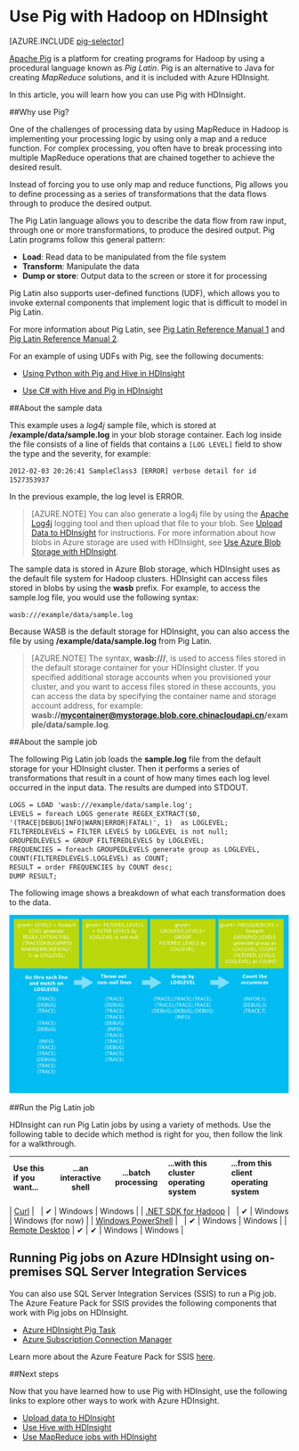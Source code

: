<properties
   pageTitle="Use Hadoop Pig in HDInsight | Windows Azure"
   description="Learn how to use Pig with Hadoop on HDInsight."
   services="hdinsight"
   documentationCenter=""
   authors="Blackmist"
   manager="paulettm"
   editor="cgronlun"
	tags="azure-portal"/>

<tags
	ms.service="hdinsight"
	ms.date="10/09/2015"
	wacn.date=""/>

# Use Pig with Hadoop on HDInsight

[AZURE.INCLUDE [pig-selector](../includes/hdinsight-selector-use-pig.md)]

[Apache Pig](http://pig.apache.org/) is a platform for creating programs for Hadoop by using a procedural language known as *Pig Latin*. Pig is an alternative to Java for creating *MapReduce* solutions, and it is included with Azure HDInsight.

In this article, you will learn how you can use Pig with HDInsight.

##<a id="why"></a>Why use Pig?

One of the challenges of processing data by using MapReduce in Hadoop is implementing your processing logic by using only a map and a reduce function. For complex processing, you often have to break processing into multiple MapReduce operations that are chained together to achieve the desired result.

Instead of forcing you to use only map and reduce functions, Pig allows you to define processing as a series of transformations that the data flows through to produce the desired output.

The Pig Latin language allows you to describe the data flow from raw input, through one or more transformations, to produce the desired output. Pig Latin programs follow this general pattern:

- **Load**: Read data to be manipulated from the file system
- **Transform**: Manipulate the data
- **Dump or store**: Output data to the screen or store it for processing

Pig Latin also supports user-defined functions (UDF), which allows you to invoke external components that implement logic that is difficult to model in Pig Latin.

For more information about Pig Latin, see [Pig Latin Reference Manual 1](http://pig.apache.org/docs/r0.7.0/piglatin_ref1.html) and [Pig Latin Reference Manual 2](http://pig.apache.org/docs/r0.7.0/piglatin_ref2.html).

For an example of using UDFs with Pig, see the following documents:

* [Using Python with Pig and Hive in HDInsight](/documentation/articles/hdinsight-python)

* [Use C# with Hive and Pig in HDInsight](/documentation/articles/hdinsight-hadoop-hive-pig-udf-dotnet-csharp)

##<a id="data"></a>About the sample data

This example uses a *log4j* sample file, which is stored at **/example/data/sample.log** in your blob storage container. Each log inside the file consists of a line of fields that contains a `[LOG LEVEL]` field to show the type and the severity, for example:

	2012-02-03 20:26:41 SampleClass3 [ERROR] verbose detail for id 1527353937

In the previous example, the log level is ERROR.

> [AZURE.NOTE] You can also generate a log4j file by using the [Apache Log4j](http://en.wikipedia.org/wiki/Log4j) logging tool and then upload that file to your blob. See [Upload Data to HDInsight](/documentation/articles/hdinsight-upload-data) for instructions. For more information about how blobs in Azure storage are used with HDInsight, see [Use Azure Blob Storage with HDInsight](/documentation/articles/hdinsight-use-blob-storage).

The sample data is stored in Azure Blob storage, which HDInsight uses as the default file system for Hadoop clusters. HDInsight can access files stored in blobs by using the **wasb** prefix. For example, to access the sample.log file, you would use the following syntax:

	wasb:///example/data/sample.log

Because WASB is the default storage for HDInsight, you can also access the file by using **/example/data/sample.log** from Pig Latin.

> [AZURE.NOTE] The syntax, **wasb:///**, is used to access files stored in the default storage container for your HDInsight cluster. If you specified additional storage accounts when you provisioned your cluster, and you want to access files stored in these accounts, you can access the data by specifying the container name and storage account address, for example: **wasb://mycontainer@mystorage.blob.core.chinacloudapi.cn/example/data/sample.log**.


##<a id="job"></a>About the sample job

The following Pig Latin job loads the **sample.log** file from the default storage for your HDInsight cluster. Then it performs a series of transformations that result in a count of how many times each log level occurred in the input data. The results are dumped into STDOUT.

	LOGS = LOAD 'wasb:///example/data/sample.log';
	LEVELS = foreach LOGS generate REGEX_EXTRACT($0, '(TRACE|DEBUG|INFO|WARN|ERROR|FATAL)', 1)  as LOGLEVEL;
	FILTEREDLEVELS = FILTER LEVELS by LOGLEVEL is not null;
	GROUPEDLEVELS = GROUP FILTEREDLEVELS by LOGLEVEL;
	FREQUENCIES = foreach GROUPEDLEVELS generate group as LOGLEVEL, COUNT(FILTEREDLEVELS.LOGLEVEL) as COUNT;
	RESULT = order FREQUENCIES by COUNT desc;
	DUMP RESULT;

The following image shows a breakdown of what each transformation does to the data.

![Graphical representation of the transformations][image-hdi-pig-data-transformation]

##<a id="run"></a>Run the Pig Latin job

HDInsight can run Pig Latin jobs by using a variety of methods. Use the following table to decide which method is right for you, then follow the link for a walkthrough.

| **Use this** if you want...                                   | ...an **interactive** shell | ...**batch** processing | ...with this **cluster operating system** | ...from this **client operating system** |
|:--------------------------------------------------------------|:---------------------------:|:-----------------------:|:------------------------------------------|:-----------------------------------------|
<!-- deleted by customization
| [SSH](/documentation/articles/hdinsight-hadoop-use-pig-ssh)                        |              ✔              |            ✔            | Linux                                     | Linux, Unix, Mac OS X, or Windows        |
-->
| [Curl](/documentation/articles/hdinsight-hadoop-use-pig-curl)                      |           &nbsp;            |            ✔            | <!-- deleted by customization Linux or -->Windows                          | <!-- deleted by customization Linux, Unix, Mac OS X, or -->Windows        |
| [.NET SDK for Hadoop](/documentation/articles/hdinsight-hadoop-use-pig-dotnet-sdk) |           &nbsp;            |            ✔            | <!-- deleted by customization Linux or -->Windows                          | Windows (for now)                        |
| [Windows PowerShell](/documentation/articles/hdinsight-hadoop-use-pig-powershell)  |           &nbsp;            |            ✔            | <!-- deleted by customization Linux or -->Windows                          | Windows                                  |
| [Remote Desktop](/documentation/articles/hdinsight-hadoop-use-pig-remote-desktop)  |              ✔              |            ✔            | Windows                                   | Windows                                  |


## Running Pig jobs on Azure HDInsight using on-premises SQL Server Integration Services

You can also use SQL Server Integration Services (SSIS) to run a Pig job. The Azure Feature Pack for SSIS provides the following components that work with Pig jobs on HDInsight.


- [Azure HDInsight Pig Task][pigtask]
- [Azure Subscription Connection Manager][connectionmanager]


Learn more about the Azure Feature Pack for SSIS [here][ssispack].


##<a id="nextsteps"></a>Next steps

Now that you have learned how to use Pig with HDInsight, use the following links to explore other ways to work with Azure HDInsight.

* [Upload data to HDInsight][hdinsight-upload-data]
* [Use Hive with HDInsight][hdinsight-use-hive]
* [Use MapReduce jobs with HDInsight][hdinsight-use-mapreduce]

[check]: ./media/hdinsight-use-pig/hdi.checkmark.png

[apachepig-home]: http://pig.apache.org/
[putty]: http://www.chiark.greenend.org.uk/~sgtatham/putty/download.html
[curl]: http://curl.haxx.se/
[pigtask]: http://msdn.microsoft.com/zh-cn/library/mt146781(v=sql.120).aspx
[connectionmanager]: http://msdn.microsoft.com/zh-cn/library/mt146773(v=sql.120).aspx
[ssispack]: http://msdn.microsoft.com/zh-cn/library/mt146770(v=sql.120).aspx

[hdinsight-storage]: /documentation/articles/hdinsight-use-blob-storage
[hdinsight-upload-data]: /documentation/articles/hdinsight-upload-data
[hdinsight-get-started]: /documentation/articles/hdinsight-get-started
[hdinsight-admin-powershell]: /documentation/articles/hdinsight-administer-use-powershell
[hdinsight-use-hive]: /documentation/articles/hdinsight-use-hive
[hdinsight-use-mapreduce]: /documentation/articles/hdinsight-use-mapreduce
[hdinsight-provision]: /documentation/articles/hdinsight-provision-clusters
[hdinsight-submit-jobs]: /documentation/articles/hdinsight-submit-hadoop-jobs-programmatically#mapreduce-sdk

[Powershell-install-configure]: /documentation/articles/install-configure-powershell
[powershell-start]: http://technet.microsoft.com/zh-cn/library/hh847889.aspx

[image-hdi-log4j-sample]: ./media/hdinsight-use-pig/HDI.wholesamplefile.png
[image-hdi-pig-data-transformation]: ./media/hdinsight-use-pig/HDI.DataTransformation.gif
[image-hdi-pig-powershell]: ./media/hdinsight-use-pig/hdi.pig.powershell.png
[image-hdi-pig-architecture]: ./media/hdinsight-use-pig/HDI.Pig.Architecture.png

